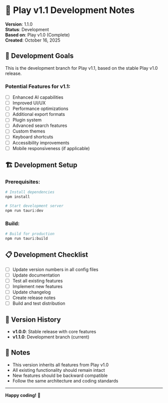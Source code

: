 # 🚧 Play v1.1 Development Notes

**Version**: 1.1.0  
**Status**: Development  
**Based on**: Play v1.0 (Complete)  
**Created**: October 16, 2025

## 🎯 Development Goals

This is the development branch for Play v1.1, based on the stable Play v1.0 release.

### Potential Features for v1.1:
- [ ] Enhanced AI capabilities
- [ ] Improved UI/UX
- [ ] Performance optimizations
- [ ] Additional export formats
- [ ] Plugin system
- [ ] Advanced search features
- [ ] Custom themes
- [ ] Keyboard shortcuts
- [ ] Accessibility improvements
- [ ] Mobile responsiveness (if applicable)

## 🏗️ Development Setup

### Prerequisites:
```bash
# Install dependencies
npm install

# Start development server
npm run tauri:dev
```

### Build:
```bash
# Build for production
npm run tauri:build
```

## 📋 Development Checklist

- [ ] Update version numbers in all config files
- [ ] Update documentation
- [ ] Test all existing features
- [ ] Implement new features
- [ ] Update changelog
- [ ] Create release notes
- [ ] Build and test distribution

## 🔄 Version History

- **v1.0.0**: Stable release with core features
- **v1.1.0**: Development branch (current)

## 📝 Notes

- This version inherits all features from Play v1.0
- All existing functionality should remain intact
- New features should be backward compatible
- Follow the same architecture and coding standards

---

**Happy coding!** 🚀
